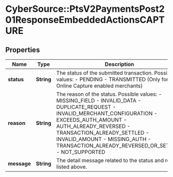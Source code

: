 # CyberSource::PtsV2PaymentsPost201ResponseEmbeddedActionsCAPTURE

## Properties
Name | Type | Description | Notes
------------ | ------------- | ------------- | -------------
**status** | **String** | The status of the submitted transaction.  Possible values:  - PENDING  - TRANSMITTED (Only for Online Capture enabled merchants)  | [optional] 
**reason** | **String** | The reason of the status.  Possible values:  - MISSING_FIELD  - INVALID_DATA  - DUPLICATE_REQUEST  - INVALID_MERCHANT_CONFIGURATION  - EXCEEDS_AUTH_AMOUNT  - AUTH_ALREADY_REVERSED  - TRANSACTION_ALREADY_SETTLED  - INVALID_AMOUNT  - MISSING_AUTH  - TRANSACTION_ALREADY_REVERSED_OR_SETTLED  - NOT_SUPPORTED  | [optional] 
**message** | **String** | The detail message related to the status and reason listed above. | [optional] 


